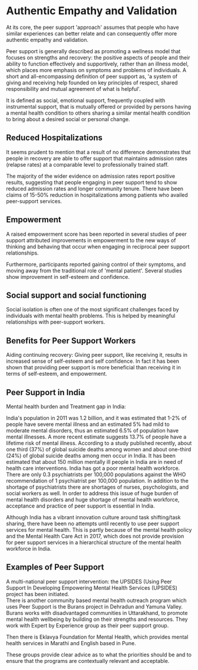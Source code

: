 # Authentic Empathy and Validation

At its core, the peer support 'approach' assumes that people who have similar experiences can better relate and can consequently offer more authentic empathy and validation.  

Peer support is generally described as promoting a wellness model that focuses on strengths and recovery: the positive aspects of people and their ability to function effectively and supportively, rather than an illness model, which places more emphasis on symptoms and problems of individuals. A short and all-encompassing definition of peer support as, 'a system of giving and receiving help founded on key principles of respect, shared responsibility and mutual agreement of what is helpful'.

It is defined as social, emotional support, frequently coupled with instrumental support, that is mutually offered or provided by persons having a mental health condition to others sharing a similar mental health condition to bring about a desired social or personal change.  

</section><section>

# Reduced Hospitalizations

It seems prudent to mention that a result of no difference demonstrates that people in recovery are able to offer support that maintains admission rates (relapse rates) at a comparable level to professionally trained staff. 

The majority of the wider evidence on admission rates report positive results, suggesting that people engaging in peer support tend to show reduced admission rates and longer community tenure. There have been claims of 15-50% reduction in hospitalizations among patients who availed peer-support services.  

</section><section>

# Empowerment

A raised empowerment score has been reported in several studies of peer support attributed improvements in empowerment to the new ways of thinking and behaving that occur when engaging in reciprocal peer support relationships.

Furthermore, participants reported gaining control of their symptoms, and moving away from the traditional role of 'mental patient'.  Several studies show improvement in self-esteem and confidence.  

</section><section>

# Social support and social functioning
 
Social isolation is often one of the most significant challenges faced by individuals with mental health problems.   This is helped by meaningful relationships with peer-support workers.  

</section><section>

# Benefits for Peer Support Workers 

Aiding continuing recovery:  Giving peer support, like receiving it, results in increased sense of self-esteem and self confidence. In fact it has been shown that providing peer support is more beneficial than receiving it in terms of self-esteem, and empowerment. 

</section><section>

# Peer Support in India

Mental health burden and Treatment gap in India:

India's population in 2011 was 1.2 billion, and it was estimated that 1-2% of people have severe mental illness and an estimated 5% had mild to moderate mental disorders, thus an estimated 6.5% of population have mental illnesses.  A more recent estimate suggests 13.7% of people have a lifetime risk of mental illness.  According to a study published recently, about one third (37%) of global suicide deaths among women and about one-third (24%) of global suicide deaths among men occur in India. It has been estimated that about 150 million mentally ill people in India are in need of health care interventions. India has got a poor mental health workforce. There are only 0.3 psychiatrists per 100,000 populations against the WHO recommendation of 1 psychiatrist per 100,000 population. In addition to the shortage of psychiatrists there are shortages of nurses, psychologists, and social workers as well. In order to address this issue of huge burden of mental health disorders and huge shortage of mental health workforce, acceptance and practice of peer support is essential in India.  

Although India has a vibrant innovation culture around task shifting/task sharing, there have been no attempts until recently to use peer support services for mental health.  This is partly because of the mental health policy and the Mental Health Care Act in 2017, which does not provide provision for peer support services in a hierarchical structure of the mental health workforce in India.
  
</section><section>

# Examples of Peer Support

A multi-national peer support intervention: the UPSIDES (Using Peer Support In Developing Empowering Mental Health Services (UPSIDES) project has been initiated.   
There is another community based mental health outreach program which uses Peer Support is the Burans project in Dehradun and Yamuna Valley.  Burans works with disadvantaged communities in Uttarakhand, to promote mental health wellbeing by building on their strengths and resources. They work with Expert by Experience group as their peer support group.
  
Then there is Eklavya Foundation for Mental Health, which provides mental health services in Marathi and English based in Pune.  

These groups provide clear advice as to what the priorities should be and to ensure that the programs are contextually relevant and acceptable. 

